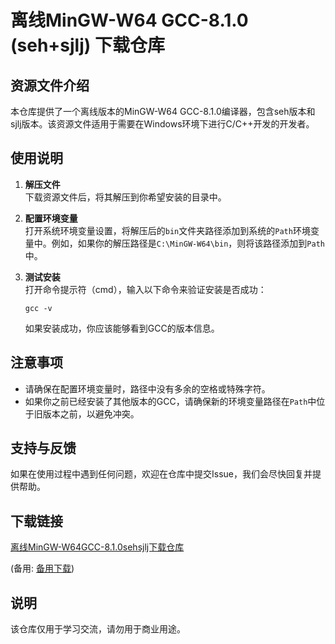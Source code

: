 # 离线MinGW-W64 GCC-8.1.0 (seh+sjlj) 下载仓库

## 资源文件介绍

本仓库提供了一个离线版本的MinGW-W64 GCC-8.1.0编译器，包含seh版本和sjlj版本。该资源文件适用于需要在Windows环境下进行C/C++开发的开发者。

## 使用说明

1. **解压文件**  
   下载资源文件后，将其解压到你希望安装的目录中。

2. **配置环境变量**  
   打开系统环境变量设置，将解压后的`bin`文件夹路径添加到系统的`Path`环境变量中。例如，如果你的解压路径是`C:\MinGW-W64\bin`，则将该路径添加到`Path`中。

3. **测试安装**  
   打开命令提示符（cmd），输入以下命令来验证安装是否成功：
   ```
   gcc -v
   ```
   如果安装成功，你应该能够看到GCC的版本信息。

## 注意事项

- 请确保在配置环境变量时，路径中没有多余的空格或特殊字符。
- 如果你之前已经安装了其他版本的GCC，请确保新的环境变量路径在`Path`中位于旧版本之前，以避免冲突。

## 支持与反馈

如果在使用过程中遇到任何问题，欢迎在仓库中提交Issue，我们会尽快回复并提供帮助。

## 下载链接
[离线MinGW-W64GCC-8.1.0sehsjlj下载仓库](https://pan.quark.cn/s/2a06ec11c352) 

(备用: [备用下载](https://pan.baidu.com/s/1wtV6qXgIMRyUfFkWIs2aGQ?pwd=1234))

## 说明

该仓库仅用于学习交流，请勿用于商业用途。
